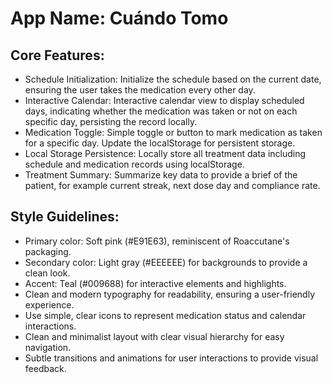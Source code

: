 # **App Name**: Cuándo Tomo

## Core Features:

- Schedule Initialization: Initialize the schedule based on the current date, ensuring the user takes the medication every other day.
- Interactive Calendar: Interactive calendar view to display scheduled days, indicating whether the medication was taken or not on each specific day, persisting the record locally.
- Medication Toggle: Simple toggle or button to mark medication as taken for a specific day. Update the localStorage for persistent storage.
- Local Storage Persistence: Locally store all treatment data including schedule and medication records using localStorage.
- Treatment Summary: Summarize key data to provide a brief of the patient, for example current streak, next dose day and compliance rate.

## Style Guidelines:

- Primary color: Soft pink (#E91E63), reminiscent of Roaccutane's packaging.
- Secondary color: Light gray (#EEEEEE) for backgrounds to provide a clean look.
- Accent: Teal (#009688) for interactive elements and highlights.
- Clean and modern typography for readability, ensuring a user-friendly experience.
- Use simple, clear icons to represent medication status and calendar interactions.
- Clean and minimalist layout with clear visual hierarchy for easy navigation.
- Subtle transitions and animations for user interactions to provide visual feedback.